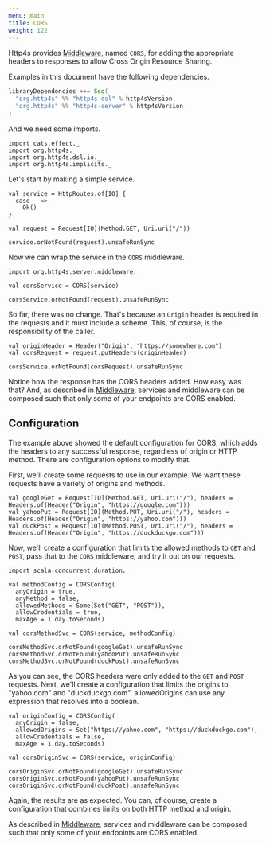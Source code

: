 ```yaml
---
menu: main
title: CORS
weight: 122
---
```


Http4s provides [Middleware], named `CORS`, for adding the appropriate headers
to responses to allow Cross Origin Resource Sharing.

Examples in this document have the following dependencies.

```scala
libraryDependencies ++= Seq(
  "org.http4s" %% "http4s-dsl" % http4sVersion,
  "org.http4s" %% "http4s-server" % http4sVersion
)
```

And we need some imports.

```tut:silent
import cats.effect._
import org.http4s._
import org.http4s.dsl.io._
import org.http4s.implicits._
```

Let's start by making a simple service.

```tut:book
val service = HttpRoutes.of[IO] {
  case _ =>
    Ok()
}

val request = Request[IO](Method.GET, Uri.uri("/"))

service.orNotFound(request).unsafeRunSync
```

Now we can wrap the service in the `CORS` middleware.

```tut:silent
import org.http4s.server.middleware._
```

```tut:book
val corsService = CORS(service)

corsService.orNotFound(request).unsafeRunSync
```

So far, there was no change. That's because an `Origin` header is required
in the requests and it must include a scheme. This, of course, is the responsibility of the caller.

```tut:book
val originHeader = Header("Origin", "https://somewhere.com")
val corsRequest = request.putHeaders(originHeader)

corsService.orNotFound(corsRequest).unsafeRunSync
```

Notice how the response has the CORS headers added. How easy was
that? And, as described in [Middleware], services and middleware can be
composed such that only some of your endpoints are CORS enabled.

## Configuration
The example above showed the default configuration for CORS, which adds the
headers to any successful response, regardless of origin or HTTP method. There
are configuration options to modify that.

First, we'll create some requests to use in our example. We want these requests
have a variety of origins and methods.

```tut:book
val googleGet = Request[IO](Method.GET, Uri.uri("/"), headers = Headers.of(Header("Origin", "https://google.com")))
val yahooPut = Request[IO](Method.PUT, Uri.uri("/"), headers = Headers.of(Header("Origin", "https://yahoo.com")))
val duckPost = Request[IO](Method.POST, Uri.uri("/"), headers = Headers.of(Header("Origin", "https://duckduckgo.com")))
```

Now, we'll create a configuration that limits the allowed methods to `GET`
and `POST`, pass that to the `CORS` middleware, and try it out on our requests.

```tut:silent
import scala.concurrent.duration._
```

```tut:book
val methodConfig = CORSConfig(
  anyOrigin = true,
  anyMethod = false,
  allowedMethods = Some(Set("GET", "POST")),
  allowCredentials = true,
  maxAge = 1.day.toSeconds)

val corsMethodSvc = CORS(service, methodConfig)

corsMethodSvc.orNotFound(googleGet).unsafeRunSync
corsMethodSvc.orNotFound(yahooPut).unsafeRunSync
corsMethodSvc.orNotFound(duckPost).unsafeRunSync
```

As you can see, the CORS headers were only added to the `GET` and `POST` requests.
Next, we'll create a configuration that limits the origins to "yahoo.com" and
"duckduckgo.com". allowedOrigins can use any expression that resolves into a boolean.

```tut:book
val originConfig = CORSConfig(
  anyOrigin = false,
  allowedOrigins = Set("https://yahoo.com", "https://duckduckgo.com"),
  allowCredentials = false,
  maxAge = 1.day.toSeconds)

val corsOriginSvc = CORS(service, originConfig)

corsOriginSvc.orNotFound(googleGet).unsafeRunSync
corsOriginSvc.orNotFound(yahooPut).unsafeRunSync
corsOriginSvc.orNotFound(duckPost).unsafeRunSync
```

Again, the results are as expected. You can, of course, create a configuration that
combines limits on both HTTP method and origin.

As described in [Middleware], services and middleware can be composed such
that only some of your endpoints are CORS enabled.

[Middleware]: ../middleware
